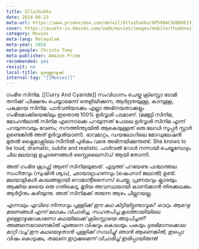 ```yaml
---
title: Ullozhukku
date: 2024-06-23
meta-url: https://www.primevideo.com/detail/Ullozhukku/0P590AC9UBOHE1YJ6HDMMVT22N
cover: https://assets-in.bmscdn.com/iedb/movies/images/mobile/thumbnail/xlarge/ullozhukku-et00400655-1717664797.jpg
category: Movies
meta-lang: Malayalam
meta-year: 2024
meta-people: Christo Tomy
meta-publisher: Amazon Prime
recommended: yes
revisit: no
local-title: ഉള്ളൊഴുക്ക്
internal-tag: "[[Movies]]"
---
```


ഗംഭീര സിനിമ. [[Curry And Cyanide]] സംവിധാനം ചെയ്ത ക്രിസ്റ്റൊ ടോമി തനിക്ക് ഫിക്ഷനും ചെയ്യാമെന്ന് തെളിയിക്കുന്ന, ആർദ്രതയുള്ള, കാമ്പുള്ള, പക്വമായ സിനിമ. പാർവതിയടക്കം എല്ലാ അഭിനയതാക്കളും ഗംഭീരമാക്കിയെങ്കിലും ഇതൊരു 100% ഉർവ്വശി പടമാണ്. (മമ്മുട്ടി സിനിമ, മോഹൻലാൽ സിനിമ എന്നൊക്കെ പറയുന്നത് പോലെ ഉർവ്വശി സിനിമ എന്ന് പറയുന്നവയും വേണം; സൗത്തിന്ത്യയിൽ ആകെയുള്ളത് ഒരു ലേഡി സൂപ്പർ സ്റ്റാർ ഉണ്ടെങ്കിൽ അത് ഉർവ്വശിയാണ്). ഭാവമാറ്റം, ഡയലോഗിലെ മോഡുലേഷൻ മുതൽ ക്ലൈമാക്സിലെ സീനിൽ പുരികം വരെ അഭിനയിക്കുന്നുണ്ട്. She knows to be loud, dramatic, subtle and realistic. പാർവതി റോൾ നന്നായി ചെയ്യുമ്പോഴും ചില മലയാള ഉച്ചാരണങ്ങൾ സ്റ്റൈലൈസ്ഡ് ആയി തോന്നി.

അത് ഗംഭീര ക്രാഫ്റ്റ് ആണ് സിനിമയുടേത്. എടുത്ത് പറയേണ്ട പശ്ചാത്തല സംഗീതവും (സുഷിൻ ശ്യാം), ഛായാഗ്രഹണവും (ഷെഹ്നാദ് ജലാൽ) ഉണ്ട്. മലയാളികൾ കാലങ്ങളായി റൊമാന്റിസൈസ് ചെയ്ത, പ്രണയവും ക്ലാരയും ആക്കിയ മഴയെ ഒരു ഗതികെട്ട, മൂടിയ അവസ്ഥയായി കാണിക്കാൻ തിരക്കഥക്കും ആർട്ടിനും കഴിയുന്നു. അത് സിനിമക്ക് തരുന്ന ആഴം ചില്ലറയല്ല. 

*എന്നാലും എവിടെ നിന്നാവും പുള്ളിക്ക് ഈ കഥ കിട്ടിയിട്ടുണ്ടാവുക? വെറും ആറേഴു മരണങ്ങൾ എന്ന് ലോകം വിചാരിച്ച, സഹതപിച്ച കൂടത്തായിയിലെ ഉള്ളൊഴുക്കാകാണോ  കഥയിലേക്ക് ക്രിസ്റ്റൊയെ അടുപിച്ചത്? അങ്ങനെയാണെങ്കിൽ എങ്ങനെ വിഷവും കൊലയും പകയും ദുരഭിമാനക്കൊല മാറ്റി വച്ച് ഈ കഥയെഴുതാൻ പുള്ളിക്ക് സാധിച്ചു! ഞാൻ ആണെങ്കിൽ, ഇപ്പൊ വിഷം കൊടുക്കും, തലേണ ഇറുക്കുമെന്ന് വിചാരിച്ച് ഇരിപ്പായിരുന്നു!* 
